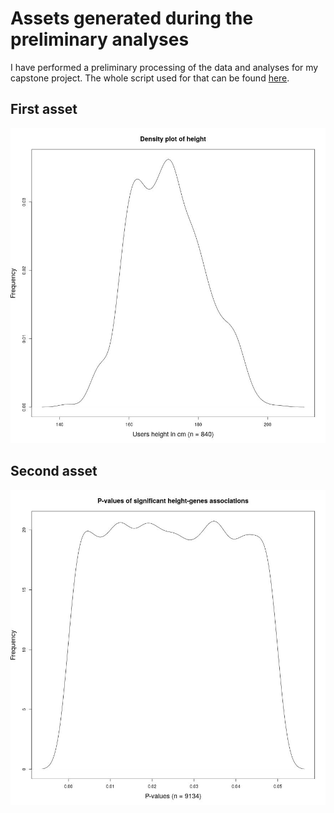 # Assets generated during the preliminary analyses

I have performed a preliminary processing of the data and analyses for my capstone project. The whole script used for that can be found [here](https://github.com/dtortosa/capstone_project/blob/f4b446cda1417e4c871ad62baf4865bedb6ced77/scripts/assets_script_v1.R).

## First asset

![](/results/prelim_results/height_density_plot.jpeg)

## Second asset

![](/results/prelim_results/signi_results_density_plot.jpeg)
